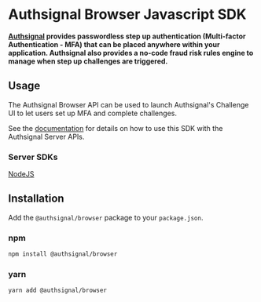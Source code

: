 # Authsignal Browser Javascript SDK

**[Authsignal](https://www.authsignal.com) provides passwordless step up authentication (Multi-factor Authentication - MFA) that can be placed anywhere within your application. Authsignal also provides a no-code fraud risk rules engine to manage when step up challenges are triggered.**


## Usage

The Authsignal Browser API can be used to launch Authsignal's Challenge UI to let users set up MFA and complete challenges.

See the [documentation](https://docs.authsignal.com/sdks/client/browser-sdk) for details on how to use this SDK with the Authsignal Server APIs.

### Server SDKs
[NodeJS](https://www.npmjs.com/package/@authsignal/node)

## Installation

Add the `@authsignal/browser` package to your `package.json`.

### npm
```bash
npm install @authsignal/browser
```

### yarn

```bash
yarn add @authsignal/browser
```
